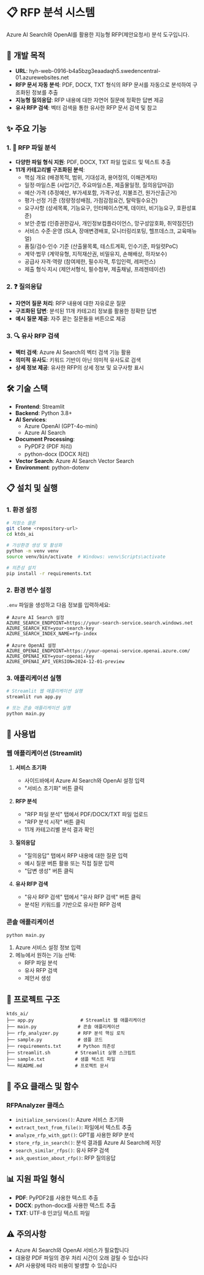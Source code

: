 # 📋 RFP 분석 시스템

Azure AI Search와 OpenAI를 활용한 지능형 RFP(제안요청서) 분석 도구입니다.

## 🎯 개발 목적
- **URL**: hyh-web-0916-b4a5bzg3eaadaqh5.swedencentral-01.azurewebsites.net
- **RFP 문서 자동 분석**: PDF, DOCX, TXT 형식의 RFP 문서를 자동으로 분석하여 구조화된 정보를 추출
- **지능형 질의응답**: RFP 내용에 대한 자연어 질문에 정확한 답변 제공
- **유사 RFP 검색**: 벡터 검색을 통한 유사한 RFP 문서 검색 및 참고

## ✨ 주요 기능

### 1. 📄 RFP 파일 분석
- **다양한 파일 형식 지원**: PDF, DOCX, TXT 파일 업로드 및 텍스트 추출
- **11개 카테고리별 구조화된 분석**:
  - 핵심 개요 (배경목적, 범위, 기대성과, 용어정의, 이해관계자)
  - 일정·마일스톤 (사업기간, 주요마일스톤, 제출물일정, 질의응답마감)
  - 예산·가격 (추정예산, 부가세포함, 가격구성, 지불조건, 원가산출근거)
  - 평가·선정 기준 (정량정성배점, 가점감점요건, 탈락필수요건)
  - 요구사항 (상세목록, 기능요구, 인터페이스연계, 데이터, 비기능요구, 호환성표준)
  - 보안·준법 (인증권한감사, 개인정보컴플라이언스, 망구성암호화, 취약점진단)
  - 서비스 수준·운영 (SLA, 장애변경배포, 모니터링리포팅, 헬프데스크, 교육매뉴얼)
  - 품질/검수·인수 기준 (산출물목록, 테스트계획, 인수기준, 파일럿PoC)
  - 계약·법무 (계약유형, 지적재산권, 비밀유지, 손해배상, 하자보수)
  - 공급사 자격·역량 (참여제한, 필수자격, 투입인력, 레퍼런스)
  - 제출 형식·지시 (제안서형식, 필수첨부, 제출채널, 프레젠테이션)

### 2. ❓ 질의응답
- **자연어 질문 처리**: RFP 내용에 대한 자유로운 질문
- **구조화된 답변**: 분석된 11개 카테고리 정보를 활용한 정확한 답변
- **예시 질문 제공**: 자주 묻는 질문들을 버튼으로 제공

### 3. 🔍 유사 RFP 검색
- **벡터 검색**: Azure AI Search의 벡터 검색 기능 활용
- **의미적 유사도**: 키워드 기반이 아닌 의미적 유사도로 검색
- **상세 정보 제공**: 유사한 RFP의 상세 정보 및 요구사항 표시

## 🛠️ 기술 스택

- **Frontend**: Streamlit
- **Backend**: Python 3.8+
- **AI Services**: 
  - Azure OpenAI (GPT-4o-mini)
  - Azure AI Search
- **Document Processing**: 
  - PyPDF2 (PDF 처리)
  - python-docx (DOCX 처리)
- **Vector Search**: Azure AI Search Vector Search
- **Environment**: python-dotenv

## 📋 설치 및 실행

### 1. 환경 설정

```bash
# 저장소 클론
git clone <repository-url>
cd ktds_ai

# 가상환경 생성 및 활성화
python -m venv venv
source venv/bin/activate  # Windows: venv\Scripts\activate

# 의존성 설치
pip install -r requirements.txt
```

### 2. 환경 변수 설정

`.env` 파일을 생성하고 다음 정보를 입력하세요:

```env
# Azure AI Search 설정
AZURE_SEARCH_ENDPOINT=https://your-search-service.search.windows.net
AZURE_SEARCH_KEY=your-search-key
AZURE_SEARCH_INDEX_NAME=rfp-index

# Azure OpenAI 설정
AZURE_OPENAI_ENDPOINT=https://your-openai-service.openai.azure.com/
AZURE_OPENAI_KEY=your-openai-key
AZURE_OPENAI_API_VERSION=2024-12-01-preview
```

### 3. 애플리케이션 실행

```bash
# Streamlit 웹 애플리케이션 실행
streamlit run app.py

# 또는 콘솔 애플리케이션 실행
python main.py
```

## 🚀 사용법

### 웹 애플리케이션 (Streamlit)

1. **서비스 초기화**
   - 사이드바에서 Azure AI Search와 OpenAI 설정 입력
   - "서비스 초기화" 버튼 클릭

2. **RFP 분석**
   - "RFP 파일 분석" 탭에서 PDF/DOCX/TXT 파일 업로드
   - "RFP 분석 시작" 버튼 클릭
   - 11개 카테고리별 분석 결과 확인

3. **질의응답**
   - "질의응답" 탭에서 RFP 내용에 대한 질문 입력
   - 예시 질문 버튼 활용 또는 직접 질문 입력
   - "답변 생성" 버튼 클릭

4. **유사 RFP 검색**
   - "유사 RFP 검색" 탭에서 "유사 RFP 검색" 버튼 클릭
   - 분석된 키워드를 기반으로 유사한 RFP 검색

### 콘솔 애플리케이션

```bash
python main.py
```

1. Azure 서비스 설정 정보 입력
2. 메뉴에서 원하는 기능 선택:
   - RFP 파일 분석
   - 유사 RFP 검색
   - 제안서 생성

## 📁 프로젝트 구조

```
ktds_ai/
├── app.py                 # Streamlit 웹 애플리케이션
├── main.py               # 콘솔 애플리케이션
├── rfp_analyzer.py       # RFP 분석 핵심 로직
├── sample.py             # 샘플 코드
├── requirements.txt      # Python 의존성
├── streamlit.sh         # Streamlit 실행 스크립트
├── sample.txt           # 샘플 텍스트 파일
└── README.md            # 프로젝트 문서
```

## 🔧 주요 클래스 및 함수

### RFPAnalyzer 클래스

- `initialize_services()`: Azure 서비스 초기화
- `extract_text_from_file()`: 파일에서 텍스트 추출
- `analyze_rfp_with_gpt()`: GPT를 사용한 RFP 분석
- `store_rfp_in_search()`: 분석 결과를 Azure AI Search에 저장
- `search_similar_rfps()`: 유사 RFP 검색
- `ask_question_about_rfp()`: RFP 질의응답

## 📊 지원 파일 형식

- **PDF**: PyPDF2를 사용한 텍스트 추출
- **DOCX**: python-docx를 사용한 텍스트 추출
- **TXT**: UTF-8 인코딩 텍스트 파일

## ⚠️ 주의사항

- Azure AI Search와 OpenAI 서비스가 필요합니다
- 대용량 PDF 파일의 경우 처리 시간이 오래 걸릴 수 있습니다
- API 사용량에 따라 비용이 발생할 수 있습니다

